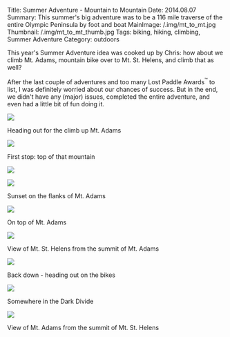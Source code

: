 Title: Summer Adventure - Mountain to Mountain
Date: 2014.08.07
Summary: This summer's big adventure was to be a 116 mile traverse of the entire Olympic Peninsula by foot and boat
MainImage: /.img/mt_to_mt.jpg
Thumbnail: /.img/mt_to_mt_thumb.jpg
Tags: biking, hiking, climbing, Summer Adventure
Category: outdoors

This year's Summer Adventure idea was cooked up by Chris: how about we climb Mt. Adams, mountain bike over to Mt. St. Helens, and climb that as well?

After the last couple of adventures and too many Lost Paddle Awards<sup>™</sup> to list, I was definitely worried about our chances of success. But in the end, we didn't have any (major) issues, completed the entire adventure, and even had a little bit of fun doing it.

<p><img src="/.img/outdoors/mt_to_mt/adams_depart.jpg" class="largeimg" /></p>
Heading out for the climb up Mt. Adams

<p><img src="/.img/outdoors/mt_to_mt/approach.jpg" class="largeimg" /></p>
First stop: top of that mountain

<p><img src="/.img/outdoors/mt_to_mt/sunset1.jpg" class="largeimg" /></p>
<p><img src="/.img/outdoors/mt_to_mt/sunset2.jpg" class="largeimg" /></p>
Sunset on the flanks of Mt. Adams

<p><img src="/.img/outdoors/mt_to_mt/summit_adams.jpg" class="largeimg" /></p>
On top of Mt. Adams

<p><img src="/.img/outdoors/mt_to_mt/sthelens.jpg" class="largeimg" /></p>
View of Mt. St. Helens from the summit of Mt. Adams

<p><img src="/.img/outdoors/mt_to_mt/bike_depart.jpg" class="largeimg" /></p>
Back down - heading out on the bikes

<p><img src="/.img/outdoors/mt_to_mt/bike.jpg" class="largeimg" /></p>
Somewhere in the Dark Divide

<p><img src="/.img/outdoors/mt_to_mt/adams.jpg" class="largeimg" /></p>
View of Mt. Adams from the summit of Mt. St. Helens
